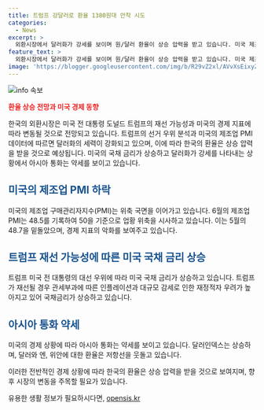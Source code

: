 ```yaml
---
title: 트럼프 강달러로 환율 1380원대 안착 시도
categories:
  - News
excerpt: >
  외환시장에서 달러화가 강세를 보이며 원/달러 환율이 상승 압력을 받고 있습니다. 미국 제조업의 위축으로 미국 국채 금리는 상승하고, 달러화는 강세를 나타내고 있으며 아시아 통화들도 약세를 보이고 있습니다. 이에 따라 환율은 1382.5원에서 시작하여 1384.10원에 마감되었고, 달러 강세와 아시아 통화 약세에 따라 상승할 것으로 예상됩니다. 트럼프의 재선 가능성에 따른 시장의 관망세와 향후 발표가 예정된 제롬 파월 미국 연방준비제도(Fed) 의장의 연설도 시장에 영향을 미칠 전망입니다.
feature_text: >
  외환시장에서 달러화가 강세를 보이며 원/달러 환율이 상승 압력을 받고 있습니다. 미국 제조업의 위축으로 미국 국채 금리는 상승하고, 달러화는 강세를 나타내고 있으며 아시아 통화들도 약세를 보이고 있습니다. 이에 따라 환율은 1382.5원에서 시작하여 1384.10원에 마감되었고, 달러 강세와 아시아 통화 약세에 따라 상승할 것으로 예상됩니다. 트럼프의 재선 가능성에 따른 시장의 관망세와 향후 발표가 예정된 제롬 파월 미국 연방준비제도(Fed) 의장의 연설도 시장에 영향을 미칠 전망입니다.
image: 'https://blogger.googleusercontent.com/img/b/R29vZ2xl/AVvXsEixyZcFfHzMRdzZMjFBmAUKJYCLCGyLL1o632UiGVXcaFdKo_bkvkuCioo0uUKlGfBVcT3P84aROyZIXSBEx3Aw5nCQ3pTgDom1WDC4m8eifvWiAmWEEVb4x6G_l8C0QH225ldMjyaFvpxGEBGNO37VmDTDMHGhJPq73UglMfDca1-0aw/s1600/blogspot.png'
---
```


<p><img src="https://blogger.googleusercontent.com/img/b/R29vZ2xl/AVvXsEixyZcFfHzMRdzZMjFBmAUKJYCLCGyLL1o632UiGVXcaFdKo_bkvkuCioo0uUKlGfBVcT3P84aROyZIXSBEx3Aw5nCQ3pTgDom1WDC4m8eifvWiAmWEEVb4x6G_l8C0QH225ldMjyaFvpxGEBGNO37VmDTDMHGhJPq73UglMfDca1-0aw/s1600/blogspot.png" alt="info 속보" /></p>

<p><b><span style="color: #ee2323;">환율 상승 전망과 미국 경제 동향</span></b></p>

<p>한국의 외환시장은 미국 전 대통령 도널드 트럼프의 재선 가능성과 미국의 경제 지표에 따라 변동될 것으로 전망되고 있습니다. 트럼프의 선거 우위 분석과 미국의 제조업 PMI 데이터에 따르면 달러화의 세력이 강화되고 있으며, 이에 따라 한국의 환율은 상승 압력을 받을 것으로 예상됩니다. 미국의 국채 금리가 상승하고 달러화가 강세를 나타내는 상황에서 아시아 통화는 약세를 보이고 있습니다.</p>

<h2><b><span style="color: #1a5490;">미국의 제조업 PMI 하락</span></b></h2>

<p>미국의 제조업 구매관리자지수(PMI)는 위축 국면을 이어가고 있습니다. 6월의 제조업 PMI는 48.5를 기록하여 50을 기준으로 업황 위축을 시사하고 있습니다. 이는 5월의 48.7을 밑돌았으며, 경제 지표의 악화를 보여주고 있습니다.</p>

<h2><b><span style="color: #1a5490;">트럼프 재선 가능성에 따른 미국 국채 금리 상승</span></b></h2>

<p>트럼프 미국 전 대통령의 대선 우위에 따라 미국 국채 금리가 상승하고 있습니다. 트럼프가 재선될 경우 관세부과에 따른 인플레이션과 대규모 감세로 인한 재정적자 우려가 높아지고 있어 국채금리가 상승하고 있습니다.</p>

<h2><b><span style="color: #1a5490;">아시아 통화 약세</span></b></h2>

<p>미국의 경제 상황에 따라 아시아 통화는 약세를 보이고 있습니다. 달러인덱스는 상승하며, 달러와 엔, 위안에 대한 환율은 저항선을 웃돌고 있습니다.</p>

<p>이러한 전반적인 경제 상황에 따라 한국의 환율은 상승 압력을 받을 것으로 보여지며, 향후 시장의 변동을 주목할 필요가 있습니다. </p>
유용한 생활 정보가 필요하시다면, <a href="https://opensis.kr" rel="dofollow">opensis.kr</a>


